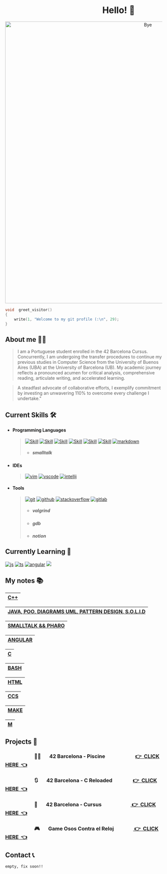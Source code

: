 
# &nbsp;&nbsp;&nbsp;&nbsp;&nbsp;&nbsp;&nbsp;&nbsp;&nbsp;&nbsp;&nbsp;&nbsp;&nbsp;&nbsp;&nbsp;&nbsp;&nbsp;&nbsp;&nbsp;&nbsp; &nbsp;&nbsp;&nbsp;&nbsp;&nbsp;&nbsp;&nbsp;&nbsp;&nbsp;&nbsp;&nbsp;&nbsp;&nbsp;&nbsp;&nbsp;&nbsp;&nbsp;&nbsp;&nbsp;&nbsp;&nbsp;&nbsp;&nbsp;&nbsp;&nbsp;&nbsp;Hello! 👋

<p align = "center">
  <img src = "https://github.com/brayans22/brayans22/assets/90729742/eef81ccf-feec-487f-a093-61d6099544fe"       
       alt = "Bye" width = "900px">
</p>

```c
void  greet_visitor()
{
    write(1, "Welcome to my git profile (:\n", 29);
}
```

## About me 🕵️‍♂️
> I am a Portuguese student enrolled in the 42 Barcelona Cursus. Concurrently, 
> I am undergoing the transfer procedures to continue my previous studies in 
> Computer Science from the University of Buenos Aires (UBA) at the University 
> of Barcelona (UB). My academic journey reflects a pronounced acumen for critical 
> analysis, comprehensive reading, articulate writing, and accelerated learning.

> A steadfast advocate of collaborative efforts, I exemplify commitment by investing 
> an unwavering 110% to overcome every challenge I undertake."


## Current Skills 🛠️

- #### Programming Languages
  
  >   [![Skill](https://skillicons.dev/icons?i=c)](https://skillicons.dev)
  >   [![Skill](https://skillicons.dev/icons?i=cpp)](https://skillicons.dev)
  >   [![Skill](https://skillicons.dev/icons?i=java)](https://skillicons.dev)
  >   [![Skill](https://skillicons.dev/icons?i=bash)](https://skillicons.dev)
  >   [![Skill](https://skillicons.dev/icons?i=html)](https://skillicons.dev)
  >   [![Skill](https://skillicons.dev/icons?i=css)](https://skillicons.dev)
  >   [![markdown](https://skillicons.dev/icons?i=md)](https://skillicons.dev)
  > - ##### smalltalk

- #### IDEs
  
  > [![vim](https://skillicons.dev/icons?i=vim)](https://skillicons.dev)
  > [![vscode](https://skillicons.dev/icons?i=vscode)](https://skillicons.dev)
  > [![intellij](https://skillicons.dev/icons?i=idea)](https://skillicons.dev)

- #### Tools

  > [![git](https://skillicons.dev/icons?i=git)](https://skillicons.dev)
  > [![github](https://skillicons.dev/icons?i=github)](https://skillicons.dev)
  > [![stackoverflow](https://skillicons.dev/icons?i=stackoverflow)](https://skillicons.dev)
  > [![gitlab](https://skillicons.dev/icons?i=gitlab)](https://skillicons.dev)
  > - ##### valgrind
  > - ##### gdb
  > - ##### notion

## Currently Learning 📖
[![js](https://skillicons.dev/icons?i=angular)](https://skillicons.dev)
[![ts](https://skillicons.dev/icons?i=js)](https://skillicons.dev)
[![angular](https://skillicons.dev/icons?i=ts)](https://skillicons.dev)
[![](https://skillicons.dev/icons?i=docker)](https://skillicons.dev)


## My notes 📚
|[C++ ](https://brayan-saiago.notion.site/RESUMEN-C-e3422d48ac5b480f87a29c29f11a6c33?pvs=4)|
|:--|

|[JAVA, POO, DIAGRAMS UML, PATTERN DESIGN, S.O.L.I.D ](https://brayan-saiago.notion.site/RESUMEN-JAVA-5b500e5fb22c4b37bf2cdee216500cf8?pvs=4)|
|:--|

|[SMALLTALK && PHARO ](https://brayan-saiago.notion.site/RESUMEN-JAVA-5b500e5fb22c4b37bf2cdee216500cf8?pvs=4)|
|:--|

|[ANGULAR ](https://brayan-saiago.notion.site/RESUMEN-JAVA-5b500e5fb22c4b37bf2cdee216500cf8?pvs=4)|
|:--|

|[C ](https://brayan-saiago.notion.site/MAKEFILE-831ef4e3ad084f56a2945251233679a7?pvs=4)|
|:--|

|[BASH ](https://brayan-saiago.notion.site/Bash-c5b9ba211e344b1586366f3fe2cc84b9?pvs=4)|
|:--|

|[HTML ](https://brayan-saiago.notion.site/HTML5-9f7de2d6f9c34a9a8289487dd6cd1ea1?pvs=4)|
|:--|

|[CCS ](https://brayan-saiago.notion.site/CSS-11ecc071f300442ea54c6eff25951f65?pvs=4)|
|:--|

|[MAKE ](https://brayan-saiago.notion.site/MAKEFILE-831ef4e3ad084f56a2945251233679a7?pvs=4)|
|:--|

|[M ](https://www.w3schools.io/file/markdown-css/)|
|:--|

## Projects 📁


### &nbsp; &nbsp; &nbsp; &nbsp;  &nbsp; &nbsp; &nbsp; &nbsp; &nbsp; &nbsp; &nbsp; &nbsp; 🏊‍♂️ &nbsp; &nbsp; &nbsp; 42 Barcelona - Piscine &nbsp; &nbsp; &nbsp; &nbsp; &nbsp; &nbsp; &nbsp; &nbsp; &nbsp; &nbsp; &nbsp; &nbsp; [ 👉&nbsp;&nbsp;CLICK HERE&nbsp;&nbsp;👈 ](https://github.com/brayans22/42-Campus-Barcelona/tree/main/Piscine)
### &nbsp; &nbsp; &nbsp; &nbsp; &nbsp; &nbsp; &nbsp; &nbsp; &nbsp; &nbsp; &nbsp; &nbsp; 🔃 &nbsp; &nbsp; &nbsp; 42 Barcelona - C Reloaded &nbsp;  &nbsp; &nbsp; &nbsp; &nbsp; &nbsp; &nbsp; &nbsp; [ 👉&nbsp;&nbsp;CLICK HERE&nbsp;&nbsp;👈 ](https://github.com/brayans22/42-Campus-Barcelona/tree/main/C%20Piscine%20Reloaded)
### &nbsp; &nbsp; &nbsp; &nbsp; &nbsp; &nbsp; &nbsp; &nbsp; &nbsp; &nbsp; &nbsp; &nbsp; 🚧 &nbsp; &nbsp; &nbsp; 42 Barcelona - Cursus  &nbsp; &nbsp; &nbsp; &nbsp; &nbsp; &nbsp; &nbsp; &nbsp; &nbsp; &nbsp; &nbsp; &nbsp;[ 👉&nbsp;&nbsp;CLICK HERE&nbsp;&nbsp;👈 ](https://github.com/brayans22/42-Campus-Barcelona/tree/main/Cursus)
### &nbsp; &nbsp; &nbsp; &nbsp; &nbsp; &nbsp; &nbsp; &nbsp; &nbsp; &nbsp; &nbsp; &nbsp; 🎮 &nbsp; &nbsp; &nbsp; Game Osos Contra el Reloj &nbsp; &nbsp; &nbsp; &nbsp; &nbsp; &nbsp; &nbsp; &nbsp;[ 👉&nbsp;&nbsp;CLICK HERE&nbsp;&nbsp;👈 ](https://github.com/brayans22/Osos-contra-el-reloj)


    
   
## Contact 📞
    empty, fix soon!!

